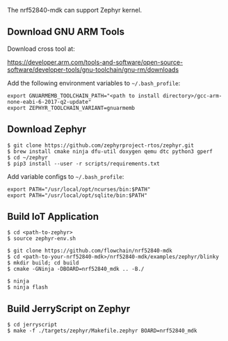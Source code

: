 
The nrf52840-mdk can support Zephyr kernel.

## Download GNU ARM Tools

Download cross tool at:

https://developer.arm.com/tools-and-software/open-source-software/developer-tools/gnu-toolchain/gnu-rm/downloads

Add the following environment variables to `~/.bash_profile`:

```
export GNUARMEMB_TOOLCHAIN_PATH="<path to install directory>/gcc-arm-none-eabi-6-2017-q2-update"
export ZEPHYR_TOOLCHAIN_VARIANT=gnuarmemb
```

## Download Zephyr

```
$ git clone https://github.com/zephyrproject-rtos/zephyr.git
$ brew install cmake ninja dfu-util doxygen qemu dtc python3 gperf
$ cd ~/zephyr
$ pip3 install --user -r scripts/requirements.txt
```

Add variable configs to `~/.bash_profile`:

```
export PATH="/usr/local/opt/ncurses/bin:$PATH"
export PATH="/usr/local/opt/sqlite/bin:$PATH"
```

## Build IoT Application

```
$ cd <path-to-zephyr>
$ source zephyr-env.sh
```

```
$ git clone https://github.com/flowchain/nrf52840-mdk
$ cd <path-to-your-nrf52840-mdk>/nrf52840-mdk/examples/zephyr/blinky
$ mkdir build; cd build
$ cmake -GNinja -DBOARD=nrf52840_mdk .. -B./
```

```
$ ninja
$ ninja flash
```

## Build JerryScript on Zephyr

```
$ cd jerryscript
$ make -f ./targets/zephyr/Makefile.zephyr BOARD=nrf52840_mdk
```
